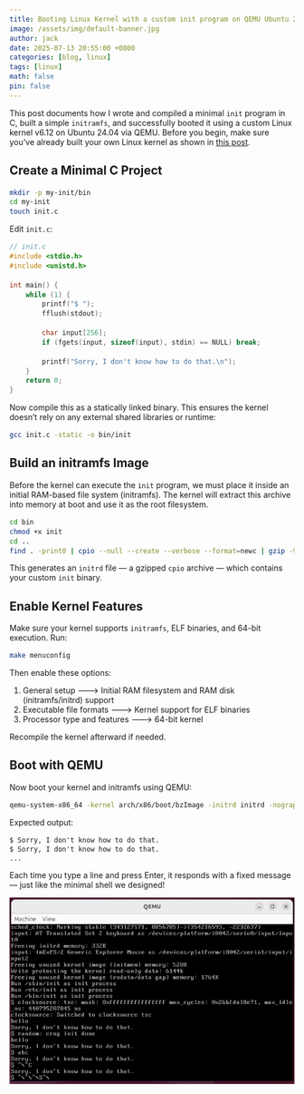 ```yaml
---
title: Booting Linux Kernel with a custom init program on QEMU Ubuntu 24
image: /assets/img/default-banner.jpg
author: jack
date: 2025-07-13 20:55:00 +0800
categories: [blog, linux]
tags: [linux]
math: false
pin: false
---
```


This post documents how I wrote and compiled a minimal `init` program in C, built a simple `initramfs`, and successfully booted it using a custom Linux kernel v6.12 on Ubuntu 24.04 via QEMU. Before you begin, make sure you’ve already built your own Linux kernel as shown in [this post](/posts/boot-tiny-linux).

## Create a Minimal C Project

```bash
mkdir -p my-init/bin
cd my-init
touch init.c
```

Edit `init.c`:

```c
// init.c
#include <stdio.h>
#include <unistd.h>

int main() {
    while (1) {
        printf("$ ");
        fflush(stdout);

        char input[256];
        if (fgets(input, sizeof(input), stdin) == NULL) break;

        printf("Sorry, I don't know how to do that.\n");
    }
    return 0;
}
```

Now compile this as a statically linked binary. This ensures the kernel doesn’t rely on any external shared libraries or runtime:

```bash
gcc init.c -static -o bin/init
```

## Build an initramfs Image

Before the kernel can execute the `init` program, we must place it inside an initial RAM-based file system (initramfs). The kernel will extract this archive into memory at boot and use it as the root filesystem.

```bash
cd bin
chmod +x init
cd ..
find . -print0 | cpio --null --create --verbose --format=newc | gzip -9 > ../initrd
```

This generates an `initrd` file — a gzipped `cpio` archive — which contains your custom `init` binary.

## Enable Kernel Features

Make sure your kernel supports `initramfs`, ELF binaries, and 64-bit execution. Run:

```bash
make menuconfig
```

Then enable these options:

1. General setup ---> Initial RAM filesystem and RAM disk (initramfs/initrd) support
2. Executable file formats ---> Kernel support for ELF binaries
3. Processor type and features ---> 64-bit kernel

Recompile the kernel afterward if needed.

## Boot with QEMU

Now boot your kernel and initramfs using QEMU:

```bash
qemu-system-x86_64 -kernel arch/x86/boot/bzImage -initrd initrd -nographic -append "console=ttyS0"
```

Expected output:

```text
$ Sorry, I don't know how to do that.
$ Sorry, I don't know how to do that.
...
```

Each time you type a line and press Enter, it responds with a fixed message — just like the minimal shell we designed!

![](https://raw.githubusercontent.com/blueskyson/image-host/master/2025/tiny-linux-init-1.png)
